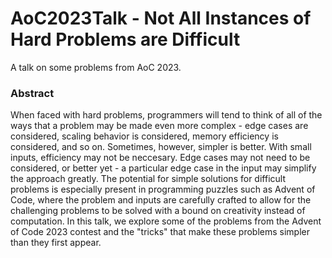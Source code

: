 # AoC2023Talk - Not All Instances of Hard Problems are Difficult
A talk on some problems from AoC 2023.

### Abstract
When faced with hard problems, programmers will tend to think of all of the ways that a problem may be made even more complex - edge cases are considered, scaling behavior is considered, memory efficiency is considered, and so on.
Sometimes, however, simpler is better.
With small inputs, efficiency may not be neccesary.
Edge cases may not need to be considered, or better yet - a particular edge case in the input may simplify the approach greatly.
The potential for simple solutions for difficult problems is especially present in programming puzzles such as Advent of Code, where the problem and inputs are carefully crafted to allow for the challenging problems to be solved with a bound on creativity instead of computation.
In this talk, we explore some of the problems from the Advent of Code 2023 contest and the "tricks" that make these problems simpler than they first appear.
